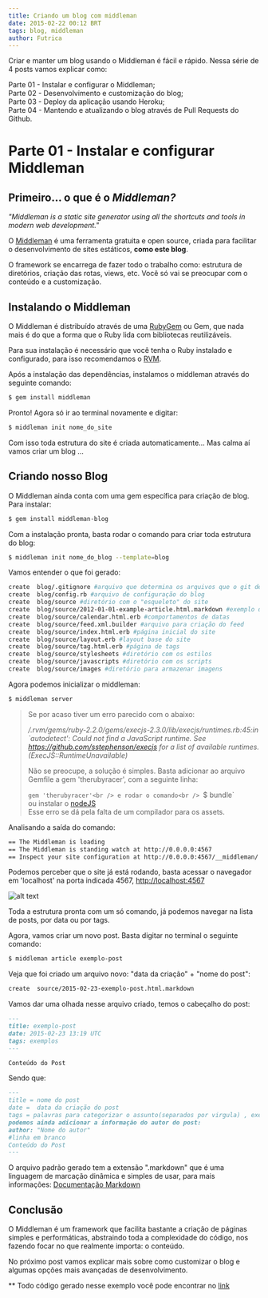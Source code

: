 ```yaml
---
title: Criando um blog com middleman
date: 2015-02-22 00:12 BRT
tags: blog, middleman
author: Futrica
---
```


Criar e manter um blog usando o Middleman é fácil e rápido. Nessa série de 4 posts vamos explicar como: 

Parte 01 - Instalar e configurar o Middleman;<br />
Parte 02 - Desenvolvimento e customização do blog;<br />
Parte 03 - Deploy da aplicação usando Heroku; <br />
Parte 04 - Mantendo e atualizando o blog através de Pull Requests do Github.<br />

Parte 01 - Instalar e configurar Middleman
==========================================


## Primeiro... o que é o *Middleman?*

*"Middleman is a static site generator using all the shortcuts and tools in modern web development."*

O [Middleman](https://middlemanapp.com/) é uma ferramenta gratuita e open source, criada para facilitar o desenvolvimento de sites estáticos, **como este blog**.

O framework se encarrega de fazer todo o trabalho como: estrutura de diretórios, criação das rotas, views, etc. Você só vai se preocupar com o conteúdo e a customização.

## Instalando o Middleman

O Middleman é distribuído através de uma [RubyGem](https://rubygems.org/) ou Gem, que nada mais é do que a forma que o Ruby lida com bibliotecas reutilizáveis.

Para sua instalação é necessário que você tenha o Ruby instalado e configurado, para isso recomendamos o [RVM](https://rvm.io/rvm/install).

Após a instalação das dependências, instalamos o middleman através do seguinte comando:

```bash
$ gem install middleman
```

Pronto! Agora só ir ao terminal novamente e digitar:

```bash
$ middleman init nome_do_site
```

Com isso toda estrutura do site é criada automaticamente… Mas calma aí vamos criar um blog … 

## Criando nosso Blog
O Middleman ainda conta com uma gem específica para criação de blog. Para instalar:

```bash
$ gem install middleman-blog
```

Com a instalação pronta, basta rodar o comando para criar toda estrutura do blog:

```bash
$ middleman init nome_do_blog --template=blog
```

Vamos entender o que foi gerado:

```bash
create  blog/.gitignore #arquivo que determina os arquivos que o git deve ignorar
create  blog/config.rb #arquivo de configuração do blog
create  blog/source #diretório com o "esqueleto" do site
create  blog/source/2012-01-01-example-article.html.markdown #exemplo de post
create  blog/source/calendar.html.erb #comportamentos de datas
create  blog/source/feed.xml.builder #arquivo para criação do feed
create  blog/source/index.html.erb #página inicial do site
create  blog/source/layout.erb #layout base do site
create  blog/source/tag.html.erb #página de tags
create  blog/source/stylesheets #diretório com os estilos
create  blog/source/javascripts #diretório com os scripts
create  blog/source/images #diretório para armazenar imagens
```

Agora podemos inicializar o middleman:

```bash 
$ middleman server
```

> Se por acaso tiver um erro parecido com o abaixo:
>
> */.rvm/gems/ruby-2.2.0/gems/execjs-2.3.0/lib/execjs/runtimes.rb:45:in `autodetect': Could not find a JavaScript runtime. See https://github.com/sstephenson/execjs for a list of available runtimes. (ExecJS::RuntimeUnavailable)*
>
> Não se preocupe, a solução é simples. Basta adicionar ao arquivo Gemfile a gem 'therubyracer', com a seguinte linha:
>
> `gem 'therubyracer'<br />
> e rodar o comando<br />
> `$ bundle`<br />
> ou instalar o [nodeJS](http://nodejs.org/) <br />
> Esse erro se dá pela falta de um compilador para os assets.

Analisando a saída do comando:

```bash
== The Middleman is loading
== The Middleman is standing watch at http://0.0.0.0:4567
== Inspect your site configuration at http://0.0.0.0:4567/__middleman/
```

Podemos perceber que o site já está rodando, basta acessar o navegador em 'localhost' na porta indicada 4567, [http://localhost:4567](http://localhost:4567)

 ![alt text](/images/blog.png "blog no ar!") 

Toda a estrutura pronta com um só comando, já podemos navegar na lista de posts, por data ou por tags.

Agora, vamos criar um novo post. Basta digitar no terminal o seguinte comando:

```bash 
$ middleman article exemplo-post
```

Veja que foi criado um arquivo novo: "data da criação" + "nome do post":

```bash 
create  source/2015-02-23-exemplo-post.html.markdown
```

Vamos dar uma olhada nesse arquivo criado, temos o cabeçalho do post:


```markdown
---
title: exemplo-post
date: 2015-02-23 13:19 UTC
tags: exemplos
--- 

Conteúdo do Post
```

Sendo que:

```markdown
---
title = nome do post
date =  data da criação do post
tags = palavras para categorizar o assunto(separados por virgula) , exemplo: (ruby, rails).
podemos ainda adicionar a informação do autor do post:
author: "Nome do autor"
#linha em branco
Conteúdo do Post
---
```

O arquivo padrão gerado tem a extensão ".markdown" que é uma linguagem de marcação dinâmica e simples de usar, para mais informações: [Documentação Markdown](http://daringfireball.net/projects/markdown/syntax)

## Conclusão 

O Middleman é um framework que facilita bastante a criação de páginas simples e performáticas, abstraindo toda a complexidade do código, nos fazendo focar no que realmente importa: o conteúdo.

No próximo post vamos explicar mais sobre como customizar o blog e algumas opções mais avançadas de desenvolvimento.

** Todo código gerado nesse exemplo você pode encontrar no [link](https://github.com/futrica/exemplo_blog)

